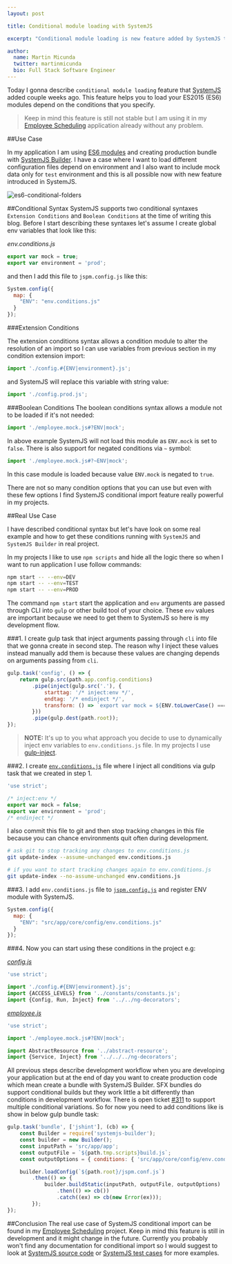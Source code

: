 ```yaml
---
layout: post

title: Conditional module loading with SystemJS

excerpt: "Conditional module loading is new feature added by SystemJS that helps you to load your ES2015 (ES6) modules depend on the conditions that you specify."

author:
  name: Martin Micunda
  twitter: martinmicunda
  bio: Full Stack Software Engineer
---
```


Today I gonna describe `conditional module loading` feature that [SystemJS](https://github.com/systemjs/systemjs) added couple weeks ago. This feature helps you to load your ES2015 (ES6) modules depend on the conditions that you specify.

> Keep in mind this feature is still not stable but I am using it in my [Employee Scheduling](https://github.com/martinmicunda/employee-scheduling-ui) application already without any problem. 

##Use Case

In my application I am using [ES6 modules](http://www.2ality.com/2014/09/es6-modules-final.html) and creating production bundle with [SystemJS Builder](https://github.com/systemjs/builder). I have a case where I want to load different configuration files depend on environment and I also want to include mock data only for `test` environment and this is all possible now with new feature introduced in SystemJS.

![es6-conditional-folders](https://raw.githubusercontent.com/martinmicunda/martinmicunda.github.io/master/images/posts/es6-conditional-folders.png)

##Conditional Syntax
SystemJS supports two conditional syntaxes `Extension Conditions` and `Boolean Conditions` at the time of writing this blog. Before I start describing these syntaxes let's assume I create global env variables that look like this:

*env.conditions.js*

```js
export var mock = true;
export var environment = 'prod';
```

and then I add this file to  `jspm.config.js` like this:

```js
System.config({
  map: {
    "ENV": "env.conditions.js"
  }
});  
```

###Extension Conditions

The extension conditions syntax allows a condition module to alter the resolution of an import so I can use variables from previous section in my condition extension import:

```js
import './config.#{ENV|environment}.js';
```
and SystemJS will replace this variable with string value:

```js
import './config.prod.js';
```

###Boolean Conditions
The boolean conditions syntax allows a module not to be loaded if it's not needed:

```js
import './employee.mock.js#?ENV|mock';
```

In above example SystemJS will not load this module as `ENV.mock` is set to `false`. There is also support for negated conditions via `~` symbol:

```js
import './employee.mock.js#?~ENV|mock';
```

In this case module is loaded because value `ENV.mock` is negated to `true`.

There are not so many condition options that you can use but even with these few options I find SystemJS conditional import feature really powerful in my projects.

##Real Use Case

I have described conditional syntax but let's have look on some real example and how to get these conditions running with `SystemJS` and `SystemJS Builder` in real project.

In my projects I like to use `npm scripts` and hide all the logic there so when I want to run application I use follow commands:

```bash
npm start -- --env=DEV
npm start -- --env=TEST
npm start -- --env=PROD
```

The command `npm start` start the application and `env` arguments are passed through CLI into `gulp` or other build tool of your choice. These `env` values are important because we need to get them to SystemJS so here is my development flow.

###1.
I create gulp task that inject arguments passing through `cli` into file that we gonna create in second step. The reason why I inject these values instead manually add them is because these values are changing depends on arguments passing from `cli`.

```js
gulp.task('config', () => {
    return gulp.src(path.app.config.conditions)
        .pipe(inject(gulp.src('.'), {
            starttag: '/* inject:env */',
            endtag: '/* endinject */',
            transform: () => `export var mock = ${ENV.toLowerCase() === 'test'};\nexport var environment = '${env.toLowerCase()}';`
        }))
        .pipe(gulp.dest(path.root));
});
```

> **NOTE:** It's up to you what approach you decide to use to dynamically inject env variables to  `env.conditions.js` file. In my projects I use [gulp-inject](https://www.npmjs.com/package/gulp-inject).

###2.
I create [`env.conditions.js`](https://github.com/martinmicunda/employee-scheduling-ui/blob/master/src%2Fapp%2Fcore%2Fconfig%2Fenv.conditions.js) file where I inject all conditions via gulp task that we created in step 1.

```js
'use strict';

/* inject:env */
export var mock = false;
export var environment = 'prod';
/* endinject */
```

I also commit this file to git and then stop tracking changes in this file because you can chance environments quit often during development. 

```bash
# ask git to stop tracking any changes to env.conditions.js
git update-index --assume-unchanged env.conditions.js

# if you want to start tracking changes again to env.conditions.js
git update-index --no-assume-unchanged env.conditions.js
```

###3.
I add `env.conditions.js` file to [`jspm.config.js`](https://github.com/martinmicunda/employee-scheduling-ui/blob/master/jspm.conf.js) and register ENV module with SystemJS.

```js
System.config({
  map: {
    "ENV": "src/app/core/config/env.conditions.js"
  }
});  
```

###4.
Now you can start using these conditions in the project e.g:

[*config.js*](https://github.com/martinmicunda/employee-scheduling-ui/blob/master/src%2Fapp%2Fcore%2Fconfig%2Fconfig.js)

```js
'use strict';

import './config.#{ENV|environment}.js';
import {ACCESS_LEVELS} from '../constants/constants.js';
import {Config, Run, Inject} from '../../ng-decorators';
```

[*employee.js*](https://github.com/martinmicunda/employee-scheduling-ui/blob/master/src%2Fapp%2Fcore%2Fresources%2Femployee%2Femployee.js)

```js
'use strict';

import './employee.mock.js#?ENV|mock';

import AbstractResource from '../abstract-resource';
import {Service, Inject} from '../../../ng-decorators'; 
```

All previous steps describe development workflow when you are developing your application but at the end of day you want to create production code which mean create a bundle with SystemJS Builder. SFX bundles do support conditional builds but they work little a bit differently than conditions in development workflow. There is open ticket [#311](https://github.com/systemjs/builder/issues/311) to support multiple conditional variations. So for now you need to add conditions like is show in below gulp bundle task:

```js
gulp.task('bundle', ['jshint'], (cb) => {
    const Builder = require('systemjs-builder');
    const builder = new Builder();
    const inputPath = 'src/app/app';
    const outputFile = `${path.tmp.scripts}build.js`;
    const outputOptions = { conditions: { 'src/app/core/config/env.conditions.js|mock.js': ENV.toLowerCase() === 'test', 'src/app/core/config/env.conditions.js|environment': ENV.toLowerCase() }, sourceMaps: true, config: {sourceRoot: path.tmp.scripts} };

    builder.loadConfig(`${path.root}/jspm.conf.js`)
        .then(() => {
            builder.buildStatic(inputPath, outputFile, outputOptions)
                .then(() => cb())
                .catch((ex) => cb(new Error(ex)));
        });
});
```

##Conclusion
The real use case of SystemJS conditional import can be found in my [Employee Scheduling](https://github.com/martinmicunda/employee-scheduling-ui) project. Keep in mind this feature is still in development and it might change in the future. Currently you probably won't find any documentation for conditional import so I would suggest to look at [SystemJS source code](https://github.com/systemjs/systemjs/blob/master/lib%2Fconditionals.js) or [SystemJS test cases](https://github.com/systemjs/systemjs/blob/1cfd5fe623cd5df443667e57bf26148ee5647789/test%2Ftest.js) for more examples. 
 